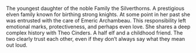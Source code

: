The youngest daughter of the noble Family the Silverthorns. A prestigious elven family known for birthing strong knights. At some point in her past she was entrusted with the care of Emeric Archambeau. This responsibility left emotional marks, protectiveness, and perhaps even love. She shares a deep complex history with Theo Cinders. A half elf and a childhood friend. The two clearly trust each other, even if they don’t always say what they mean out loud.